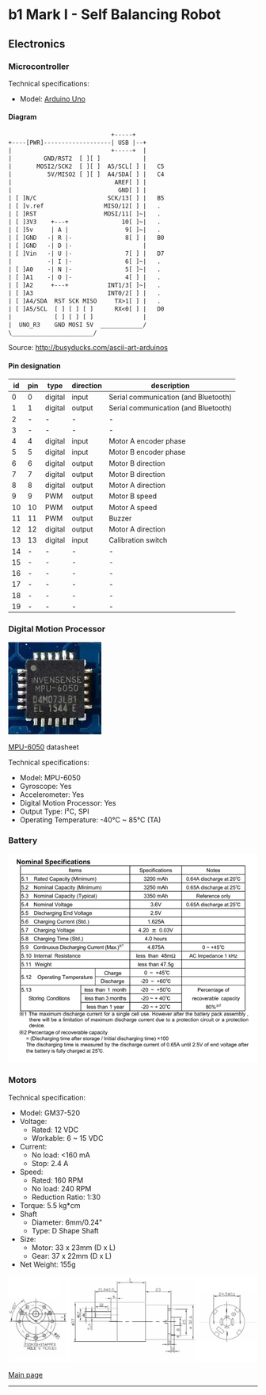 # b1 Mark I - Self Balancing Robot

## Electronics

### Microcontroller

Technical specifications:

- Model: [Arduino Uno]

#### Diagram

                                 +-----+
    +----[PWR]-------------------| USB |--+
    |                            +-----+  |
    |         GND/RST2  [ ][ ]            |
    |       MOSI2/SCK2  [ ][ ]  A5/SCL[ ] |   C5
    |          5V/MISO2 [ ][ ]  A4/SDA[ ] |   C4
    |                             AREF[ ] |
    |                              GND[ ] |
    | [ ]N/C                    SCK/13[ ] |   B5
    | [ ]v.ref                 MISO/12[ ] |   .
    | [ ]RST                   MOSI/11[ ]~|   .
    | [ ]3V3    +---+               10[ ]~|   .
    | [ ]5v     | A |                9[ ]~|   .
    | [ ]GND   -| R |-               8[ ] |   B0
    | [ ]GND   -| D |-                    |
    | [ ]Vin   -| U |-               7[ ] |   D7
    |          -| I |-               6[ ]~|   .
    | [ ]A0    -| N |-               5[ ]~|   .
    | [ ]A1    -| O |-               4[ ] |   .
    | [ ]A2     +---+           INT1/3[ ]~|   .
    | [ ]A3                     INT0/2[ ] |   .
    | [ ]A4/SDA  RST SCK MISO     TX>1[ ] |   .
    | [ ]A5/SCL  [ ] [ ] [ ]      RX<0[ ] |   D0
    |            [ ] [ ] [ ]              |
    |  UNO_R3    GND MOSI 5V  ____________/
    \_______________________/

Source: <http://busyducks.com/ascii-art-arduinos>

#### Pin designation

 id | pin |   type    | direction |               description
----|-----|-----------|-----------|--------------------------------------------
  0 |   0 | digital   | input     | Serial communication (and Bluetooth)
  1 |   1 | digital   | output    | Serial communication (and Bluetooth)
  2 |   - | -         | -         | -
  3 |   - | -         | -         | -
  4 |   4 | digital   | input     | Motor A encoder phase
  5 |   5 | digital   | input     | Motor B encoder phase
  6 |   6 | digital   | output    | Motor B direction
  7 |   7 | digital   | output    | Motor B direction
  8 |   8 | digital   | output    | Motor A direction
  9 |   9 | PWM       | output    | Motor B speed
 10 |  10 | PWM       | output    | Motor A speed
 11 |  11 | PWM       | output    | Buzzer
 12 |  12 | digital   | output    | Motor A direction
 13 |  13 | digital   | input     | Calibration switch
 14 |   - | -         | -         | -
 15 |   - | -         | -         | -
 16 |   - | -         | -         | -
 17 |   - | -         | -         | -
 18 |   - | -         | -         | -
 19 |   - | -         | -         | -

### Digital Motion Processor

![MPU-6050](Pictures/mpu6050.jpg)

[MPU-6050](MPU-6050_DataSheet_V3_4.pdf) datasheet

Technical specifications:

- Model: MPU-6050
- Gyroscope: Yes
- Accelerometer: Yes
- Digital Motion Processor: Yes
- Output Type: I²C, SPI
- Operating Temperature: -40°C ~ 85°C (TA)

### Battery

![battery](Pictures/battery.png)

### Motors

Technical specification:

- Model: GM37-520
- Voltage:
  - Rated: 12 VDC
  - Workable: 6 ~ 15 VDC
- Current:
  - No load: <160 mA
  - Stop: 2.4 A
- Speed:
  - Rated: 160 RPM
  - No load: 240 RPM
  - Reduction Ratio: 1:30
- Torque: 5.5 kg*cm
- Shaft
  - Diameter: 6mm/0.24"
  - Type: D Shape Shaft
- Size:
  - Motor: 33 x 23mm (D x L)
  - Gear: 37 x 22mm (D x L)
- Net Weight: 155g

![GM37-520](Pictures/GM37-520.jpg)

[Main page]

---
[Main page]: ../README.md
[Arduino Uno]: https://docs.arduino.cc/hardware/uno-rev3
